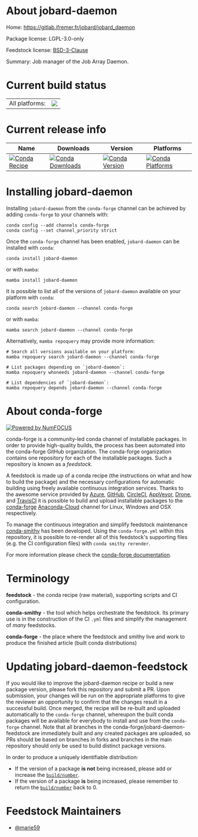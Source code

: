 About jobard-daemon
===================

Home: https://gitlab.ifremer.fr/jobard/jobard_daemon

Package license: LGPL-3.0-only

Feedstock license: [BSD-3-Clause](https://github.com/conda-forge/jobard-daemon-feedstock/blob/main/LICENSE.txt)

Summary: Job manager of the  Job Array Daemon.

Current build status
====================


<table><tr><td>All platforms:</td>
    <td>
      <a href="https://dev.azure.com/conda-forge/feedstock-builds/_build/latest?definitionId=18472&branchName=main">
        <img src="https://dev.azure.com/conda-forge/feedstock-builds/_apis/build/status/jobard-daemon-feedstock?branchName=main">
      </a>
    </td>
  </tr>
</table>

Current release info
====================

| Name | Downloads | Version | Platforms |
| --- | --- | --- | --- |
| [![Conda Recipe](https://img.shields.io/badge/recipe-jobard--daemon-green.svg)](https://anaconda.org/conda-forge/jobard-daemon) | [![Conda Downloads](https://img.shields.io/conda/dn/conda-forge/jobard-daemon.svg)](https://anaconda.org/conda-forge/jobard-daemon) | [![Conda Version](https://img.shields.io/conda/vn/conda-forge/jobard-daemon.svg)](https://anaconda.org/conda-forge/jobard-daemon) | [![Conda Platforms](https://img.shields.io/conda/pn/conda-forge/jobard-daemon.svg)](https://anaconda.org/conda-forge/jobard-daemon) |

Installing jobard-daemon
========================

Installing `jobard-daemon` from the `conda-forge` channel can be achieved by adding `conda-forge` to your channels with:

```
conda config --add channels conda-forge
conda config --set channel_priority strict
```

Once the `conda-forge` channel has been enabled, `jobard-daemon` can be installed with `conda`:

```
conda install jobard-daemon
```

or with `mamba`:

```
mamba install jobard-daemon
```

It is possible to list all of the versions of `jobard-daemon` available on your platform with `conda`:

```
conda search jobard-daemon --channel conda-forge
```

or with `mamba`:

```
mamba search jobard-daemon --channel conda-forge
```

Alternatively, `mamba repoquery` may provide more information:

```
# Search all versions available on your platform:
mamba repoquery search jobard-daemon --channel conda-forge

# List packages depending on `jobard-daemon`:
mamba repoquery whoneeds jobard-daemon --channel conda-forge

# List dependencies of `jobard-daemon`:
mamba repoquery depends jobard-daemon --channel conda-forge
```


About conda-forge
=================

[![Powered by
NumFOCUS](https://img.shields.io/badge/powered%20by-NumFOCUS-orange.svg?style=flat&colorA=E1523D&colorB=007D8A)](https://numfocus.org)

conda-forge is a community-led conda channel of installable packages.
In order to provide high-quality builds, the process has been automated into the
conda-forge GitHub organization. The conda-forge organization contains one repository
for each of the installable packages. Such a repository is known as a *feedstock*.

A feedstock is made up of a conda recipe (the instructions on what and how to build
the package) and the necessary configurations for automatic building using freely
available continuous integration services. Thanks to the awesome service provided by
[Azure](https://azure.microsoft.com/en-us/services/devops/), [GitHub](https://github.com/),
[CircleCI](https://circleci.com/), [AppVeyor](https://www.appveyor.com/),
[Drone](https://cloud.drone.io/welcome), and [TravisCI](https://travis-ci.com/)
it is possible to build and upload installable packages to the
[conda-forge](https://anaconda.org/conda-forge) [Anaconda-Cloud](https://anaconda.org/)
channel for Linux, Windows and OSX respectively.

To manage the continuous integration and simplify feedstock maintenance
[conda-smithy](https://github.com/conda-forge/conda-smithy) has been developed.
Using the ``conda-forge.yml`` within this repository, it is possible to re-render all of
this feedstock's supporting files (e.g. the CI configuration files) with ``conda smithy rerender``.

For more information please check the [conda-forge documentation](https://conda-forge.org/docs/).

Terminology
===========

**feedstock** - the conda recipe (raw material), supporting scripts and CI configuration.

**conda-smithy** - the tool which helps orchestrate the feedstock.
                   Its primary use is in the construction of the CI ``.yml`` files
                   and simplify the management of *many* feedstocks.

**conda-forge** - the place where the feedstock and smithy live and work to
                  produce the finished article (built conda distributions)


Updating jobard-daemon-feedstock
================================

If you would like to improve the jobard-daemon recipe or build a new
package version, please fork this repository and submit a PR. Upon submission,
your changes will be run on the appropriate platforms to give the reviewer an
opportunity to confirm that the changes result in a successful build. Once
merged, the recipe will be re-built and uploaded automatically to the
`conda-forge` channel, whereupon the built conda packages will be available for
everybody to install and use from the `conda-forge` channel.
Note that all branches in the conda-forge/jobard-daemon-feedstock are
immediately built and any created packages are uploaded, so PRs should be based
on branches in forks and branches in the main repository should only be used to
build distinct package versions.

In order to produce a uniquely identifiable distribution:
 * If the version of a package **is not** being increased, please add or increase
   the [``build/number``](https://docs.conda.io/projects/conda-build/en/latest/resources/define-metadata.html#build-number-and-string).
 * If the version of a package **is** being increased, please remember to return
   the [``build/number``](https://docs.conda.io/projects/conda-build/en/latest/resources/define-metadata.html#build-number-and-string)
   back to 0.

Feedstock Maintainers
=====================

* [@marie59](https://github.com/marie59/)

